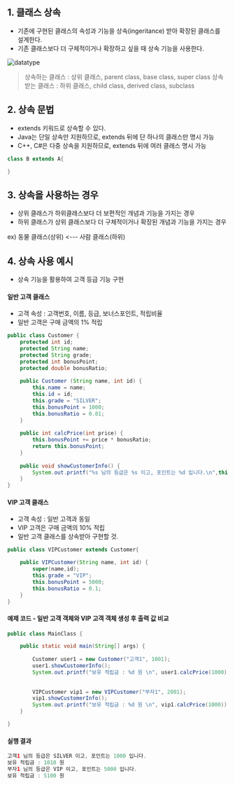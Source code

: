 ## 1. 클래스 상속

- 기존에 구현된 클래스의 속성과 기능을 상속(ingeritance) 받아 확장된 클래스를 설계한다.
- 기존 클래스보다 더 구체적이거나 확장하고 싶을 때 상속 기능을 사용한다.


![datatype](./img/inheritance.png)


> 상속하는 클래스 : 상위 클래스, parent class, base class, super class
> 상속받는 클래스 : 하위 클래스, child class, derived class, subclass

## 2. 상속 문법
- extends 키워드로 상속할 수 있다.
- Java는 단일 상속만 지원하므로, extends 뒤에 단 하나의 클래스만 명시 가능
- C++, C#은 다중 상속을 지원하므로, extends 뒤에 여러 클래스 명시 가능

```java
class B extends A{

}
```

## 3. 상속을 사용하는 경우
- 상위 클래스가 하위클래스보다 더 보편적인 개념과 기능을 가지는 경우
- 하위 클래스가 상위 클래스보다 더 구체적이거나 확장된 개념과 기능을 가지는 경우

ex) 동물 클래스(상위) <--- 사람 클래스(하위)


## 4. 상속 사용 예시
- 상속 기능을 활용하여 고객 등급 기능 구현


#### 일반 고객 클래스
- 고객 속성 : 고객번호, 이름, 등급, 보너스포인트, 적립비율
- 일반 고객은 구매 금액의 1% 적립

```java
public class Customer {
	protected int id;
	protected String name;
	protected String grade;
	protected int bonusPoint;
	protected double bonusRatio;
	
	public Customer (String name, int id) {
		this.name = name;
		this.id = id;
		this.grade = "SILVER";
		this.bonusPoint = 1000;
		this.bonusRatio = 0.01;
	}
	
	public int calcPrice(int price) {
		this.bonusPoint += price * bonusRatio;
		return this.bonusPoint;
	}
	
	public void showCustomerInfo() {
		System.out.printf("%s 님의 등급은 %s 이고, 포인트는 %d 입니다.\n",this.name, this.grade, this.bonusPoint);
	}
}
```

#### VIP 고객 클래스
- 고객 속성 : 일반 고객과 동일
- VIP 고객은 구매 금액의 10% 적립
- 일반 고객 클래스를 상속받아 구현할 것.

```java
public class VIPCustomer extends Customer{

	public VIPCustomer(String name, int id) {
		super(name,id);
		this.grade = "VIP";
		this.bonusPoint = 5000;
		this.bonusRatio = 0.1;
	}
}
```

#### 예제 코드 - 일반 고객 객체와 VIP 고객 객체 생성 후 출력 값 비교
```java
public class MainClass {

	public static void main(String[] args) {
		
		Customer user1 = new Customer("고객1", 1001);
		user1.showCustomerInfo();
		System.out.printf("보유 적립금 : %d 원 \n", user1.calcPrice(1000));
		
		
		VIPCustomer vip1 = new VIPCustomer("부자1", 2001);
		vip1.showCustomerInfo();
		System.out.printf("보유 적립금 : %d 원 \n", vip1.calcPrice(1000));
	}

}
```
#### 실행 결과
```java
고객1 님의 등급은 SILVER 이고, 포인트는 1000 입니다.
보유 적립금 : 1010 원 
부자1 님의 등급은 VIP 이고, 포인트는 5000 입니다.
보유 적립금 : 5100 원 
```